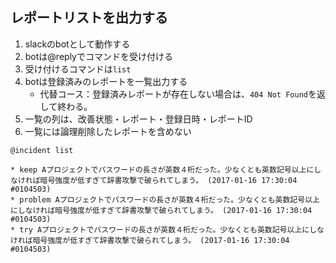 ## レポートリストを出力する

1. slackのbotとして動作する
1. botは@replyでコマンドを受け付ける
1. 受け付けるコマンドは`list`
1. botは登録済みのレポートを一覧出力する
	- 代替コース：登録済みレポートが存在しない場合は、`404 Not Found`を返して終わる。
1. 一覧の列は、改善状態・レポート・登録日時・レポートID
1. 一覧には論理削除したレポートを含めない

```
@incident list

* keep Aプロジェクトでパスワードの長さが英数４桁だった。少なくとも英数記号以上にしなければ暗号強度が低すぎて辞書攻撃で破られてしまう。 (2017-01-16 17:30:04 #0104503)
* problem Aプロジェクトでパスワードの長さが英数４桁だった。少なくとも英数記号以上にしなければ暗号強度が低すぎて辞書攻撃で破られてしまう。 (2017-01-16 17:30:04 #0104503)
* try Aプロジェクトでパスワードの長さが英数４桁だった。少なくとも英数記号以上にしなければ暗号強度が低すぎて辞書攻撃で破られてしまう。 (2017-01-16 17:30:04 #0104503)
```
